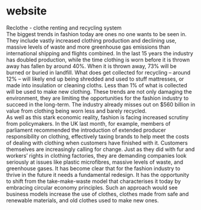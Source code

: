 # website
Reclothe - clothe renting and recycling system<br>
The biggest trends in fashion today are ones no one wants to be seen in. They include vastly increased clothing production and declining use, massive levels of waste and more greenhouse gas emissions than international shipping and flights combined.
In the last 15 years the industry has doubled production, while the time clothing is worn before it is thrown away has fallen by around 40%. When it is thrown away, 73% will be burned or buried in landfill. What does get collected for recycling – around 12% – will likely end up being shredded and used to stuff mattresses, or made into insulation or cleaning cloths. Less than 1% of what is collected will be used to make new clothing.
These trends are not only damaging the environment, they are limiting the opportunities for the fashion industry to succeed in the long-term. The industry already misses out on $560 billion in value from clothing being worn less and barely recycled.<br>
As well as this stark economic reality, fashion is facing increased scrutiny from policymakers. In the UK last month, for example, members of parliament recommended the introduction of extended producer responsibility on clothing, effectively taxing brands to help meet the costs of dealing with clothing when customers have finished with it. Customers themselves are increasingly calling for change. Just as they did with fur and workers’ rights in clothing factories, they are demanding companies look seriously at issues like plastic microfibres, massive levels of waste, and greenhouse gases.
It has become clear that for the fashion industry to thrive in the future it needs a fundamental redesign. It has the opportunity to shift from the take-make-waste model that characterises it today by embracing circular economy principles. Such an approach would see business models increase the use of clothes, clothes made from safe and renewable materials, and old clothes used to make new ones.<br>
